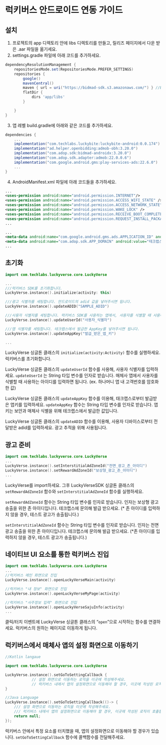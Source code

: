 # 럭키버스 안드로이드 연동 가이드

## 설치

1. 프로젝트의 app 디렉토리 안에 libs 디렉토리를 만들고, 릴리즈 페이지에서 다운 받은 .aar 파일을 옮기세요.
2. settings.gradle 파일에 아래 코드를 추가하세요.

```groovy
dependencyResolutionManagement {
    repositoriesMode.set(RepositoriesMode.PREFER_SETTINGS)
    repositories {
        google()
        mavenCentral()
        maven { url = uri("https://bidmad-sdk.s3.amazonaws.com/") } //Bidmad
        flatDir {
            dirs 'app/libs'
        }

    }
}
```

3. 앱 레벨 build.gradle에 아래와 같은 코드를 추가하세요.

```groovy
dependencies {
	...
	implementation("com.techlabs.luckybite:luckybite-android:0.0.174")
	implementation("ad.helper.openbidding:admob-obh:3.20.0")
	implementation("com.adop.sdk:bidmad-androidx:3.20.0")
	implementation("com.adop.sdk.adapter:admob:22.0.0.6")
	implementation("com.google.android.gms:play-services-ads:22.6.0")
	...
}
```

4. AndroidManifest.xml 파일에 아래 코드들을 추가하세요.

```xml
...
<uses-permission android:name="android.permission.INTERNET"/>
<uses-permission android:name="android.permission.ACCESS_WIFI_STATE" />
<uses-permission android:name="android.permission.ACCESS_NETWORK_STATE" />
<uses-permission android:name="android.permission.WAKE_LOCK" />
<uses-permission android:name="android.permission.RECEIVE_BOOT_COMPLETED" />
<uses-permission android:name="android.permission.REQUEST_INSTALL_PACKAGES" />
...

...
<meta-data android:name="com.google.android.gms.ads.APPLICATION_ID" android:value="테크랩스로부터 전달받은 애드몹 광고 키"/>
<meta-data android:name="com.adop.sdk.APP_DOMAIN" android:value="테크랩스로부터 발급받은 앱 도메인"/>
...
```

## 초기화

```kotlin
import com.techlabs.luckyverse.core.LuckyVerse

...
///럭키버스 SDK를 초기화합니다.
LuckyVerse.instance().initialize(activity: this)

///광고 식별자를 세팅합니다. 안드로이드의 adid 값을 넣어주시면 됩니다.
LuckyVerse.instance().updateADID("SAMPLE_ADID")

///사용자 식별자를 세팅합니다. 럭키버스 SDK를 사용하는 앱에서, 사용자를 식별할 때 사용하는 키를 넣어주시면 됩니다.
LuckyVerse.instance().updateUserId("사용자_식별자")

///앱 식별자를 세팅합니다. 테크랩스에서 발급한 AppKey를 넣어주시면 됩니다.
LuckyVerse.instance().updateAppKey("발급_받은_앱_키")

...
```

LuckyVerse 싱글톤 클래스의 `initialize(activity:Activity)` 함수를 실행하세요. 럭키버스를 초기화합니다.

LuckyVerse 싱글톤 클래스의 `updateUserId` 함수를 사용해, 사용자 식별자를 입력하세요. `updateUserId` 는 String 타입 변수를 인자로 받습니다. 매체사 앱에서 사용자를 식별할 때 사용하는 아이디를 입력하면 됩니다. (ex. 하나머니 앱 내 고객번호를 암호화 한 값)

LuckyVerse 싱글톤 클래스의 `updateAppKey` 함수를 이용해, 태크랩스로부터 발급받은 앱키를 입력하세요. `updateAppKey` 함수는 String 타입 변수를 인자로 받습니다. 앱 키는 보안과 매체사 식별을 위해 테크랩스에서 발급한 값입니다.

LuckyVerse 싱글톤 클래스의 `updateADID`  함수를 이용해, 사용자 디바이스로부터 전달받은 adid를 입력하세요. 광고 추적을 위해 사용됩니다.

## 광고 준비

```kotlin
import com.techlabs.luckyverse.core.LuckyVerse
...
LuckyVerse.instance().setInterstitialAdZoneId("전면_광고_존_아이디")
LuckyVerse.instance().setRewardAdZoneId("보상형_광고_존_아이디")
...

```

LuckyVerse를 import하세요. 그후 LuckyVerseSDK 싱글톤 클래스의 `setRewardAdZoneId` 함수와 `setInterstitialAdZoneId` 함수를 실행하세요. 

`setRewardAdZoneId` 함수는 String 타입 변수를 인자로 받습니다. 인자는 보상형 광고 송출을 위한 존 아이디입니다. 테크랩스에 문의해 발급 받으세요. (* 존 아이디를 입력하지 않을 경우, 테스트 광고가 송출됩니다.)

`setInterstitialAdZoneId` 함수는 String 타입 변수를 인자로 받습니다. 인자는 전면 광고 송출을 위한 존 아이디입니다. 테크랩스에 문의해 발급 받으세요. (*존 아이디를 입력하지 않을 경우, 테스트 광고가 송출됩니다.)

## 네이티브 UI 요소를 통한 럭키버스 진입

```kotlin
import com.techlabs.luckyverse.core.LuckyVerse
...
//럭키버스 메인 화면으로 진입
LuckyVerse.instance().openLuckyVerseMain(activity)

//럭키버스 "내 정보" 화면으로 진입
LuckyVerse.instance().openLuckyVerseMyPage(activity)

//럭키버스 "사주정보 입력" 화면으로 진입
LuckyVerse.instance().openLuckyVerseSajuInfo(activity)
...

```

클릭/터치 이벤트에 LuckyVerse 싱글톤 클래스의 “`open`”으로 시작하는 함수를 연결하세요. 럭키버스의 원하는 페이지로 이동하게 됩니다.

## 럭키버스에서 매체사 앱의 설정 화면으로 이동하기

```kotlin
//Kotlin langaue

import com.techlabs.luckyverse.core.LuckyVerse

LuckyVerse.instance().setGoToSettingCallback {
            // 설정 화면으로 이동하는 로직을 이곳에 작성해주세요.
            // 럭키버스 내에서 앱의 설정화면으로 이동해야 할 경우, 이곳에 작성된 로직이 호출됩니다.
}
```

```kotlin
//Java Language
LuckyVerse.instance().setGoToSettingCallback(()-> {
	/// 설정 화면으로 이동하는 로직을 이곳에 작성해주세요.
	/// 럭키버스 내에서 앱의 설정화면으로 이동해야 할 경우, 이곳에 작성된 로직이 호출됩니다.
	return null;
});
```

럭키버스 안에서 특정 요소를 터치했을 때, 앱의 설정화면으로 이동해야 할 경우가 있습니다. `setGoToSettingCallback` 함수에 콜백함수를 전달해주세요.
